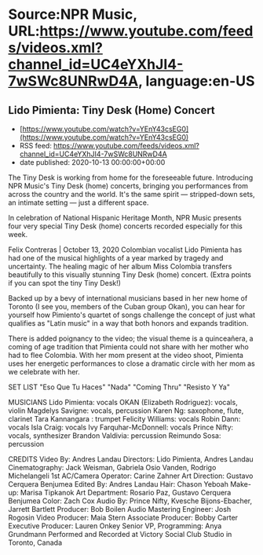 # Source:NPR Music, URL:https://www.youtube.com/feeds/videos.xml?channel_id=UC4eYXhJI4-7wSWc8UNRwD4A, language:en-US

## Lido Pimienta: Tiny Desk (Home) Concert
 - [https://www.youtube.com/watch?v=YEnY43csEG0](https://www.youtube.com/watch?v=YEnY43csEG0)
 - RSS feed: https://www.youtube.com/feeds/videos.xml?channel_id=UC4eYXhJI4-7wSWc8UNRwD4A
 - date published: 2020-10-13 00:00:00+00:00

The Tiny Desk is working from home for the foreseeable future. Introducing NPR Music's Tiny Desk (home) concerts, bringing you performances from across the country and the world. It's the same spirit — stripped-down sets, an intimate setting — just a different space.

In celebration of National Hispanic Heritage Month, NPR Music presents four very special Tiny Desk (home) concerts recorded especially for this week.

Felix Contreras | October 13, 2020
Colombian vocalist Lido Pimienta has had one of the musical highlights of a year marked by tragedy and uncertainty. The healing magic of her album Miss Colombia transfers beautifully to this visually stunning Tiny Desk (home) concert. (Extra points if you can spot the tiny Tiny Desk!)

Backed up by a bevy of international musicians based in her new home of Toronto (I see you, members of the Cuban group Okan), you can hear for yourself how Pimiento's quartet of songs challenge the concept of just what qualifies as "Latin music" in a way that both honors and expands tradition.

There is added poignancy to the video; the visual theme is a quinceañera, a coming of age tradition that Pimienta could not share with her mother who had to flee Colombia. With her mom present at the video shoot, Pimienta uses her energetic performances to close a dramatic circle with her mom as we celebrate with her.

SET LIST
"Eso Que Tu Haces"
"Nada"
"Coming Thru"
"Resisto Y Ya"

MUSICIANS
Lido Pimienta: vocals
OKAN (Elizabeth Rodriguez): vocals, violin
Magdelys Savigne: vocals, percussion
Karen Ng: saxophone, flute, clarinet
Tara Kannangara : trumpet
Felicity Williams: vocals
Robin Dann: vocals
Isla Craig: vocals
Ivy Farquhar-McDonnell: vocals
Prince Nifty: vocals, synthesizer
Brandon Valdivia: percussion
Reimundo Sosa: percussion

CREDITS
Video By: Andres Landau
Directors: Lido Pimienta, Andres Landau
Cinematography: Jack Weisman, Gabriela Osio Vanden, Rodrigo Michelangeli
1st AC/Camera Operator: Carine Zahner
Art Direction: Gustavo Cerquera Benjumea
Edited By: Andres Landau
Hair: Chason Yeboah 
Make-up: Marisa Tipkanok
Art Department: Rosario Paz, Gustavo Cerquera Benjumea
Color: Zach Cox
Audio By: Prince Nifty, Kvesche Bijons-Ebacher, Jarrett Bartlett
Producer: Bob Boilen
Audio Mastering Engineer: Josh Rogosin
Video Producer: Maia Stern
Associate Producer: Bobby Carter
Executive Producer: Lauren Onkey
Senior VP, Programming: Anya Grundmann
Performed and Recorded at Victory Social Club Studio in Toronto, Canada

